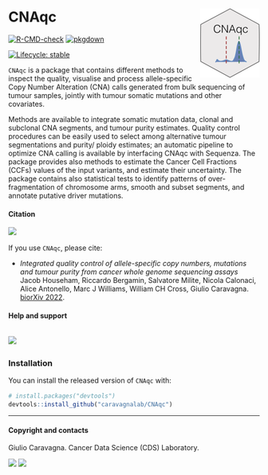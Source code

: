 
# CNAqc <a href="caravagnalab.github.io/CNAqc"><img src="man/figures/logo.png" align="right" height="139" /></a>

<!-- badges: start -->

[![R-CMD-check](https://github.com/caravagnalab/CNAqc/workflows/R-CMD-check/badge.svg)](https://github.com/caravagnalab/CNAqc/actions)
[![pkgdown](https://github.com/caravagnalab/CNAqc/actions/workflows/pkgdown.yaml/badge.svg)](https://github.com/caravagnalab/CNAqc/actions/workflows/pkgdown.yaml)

[![Lifecycle:
stable](https://img.shields.io/badge/lifecycle-stable-green.svg)](https://www.tidyverse.org/lifecycle/#stable)
<!-- badges: end -->

`CNAqc` is a package that contains different methods to inspect the
quality, visualise and process allele-specific Copy Number Alteration
(CNA) calls generated from bulk sequencing of tumour samples, jointly
with tumour somatic mutations and other covariates.

Methods are available to integrate somatic mutation data, clonal and
subclonal CNA segments, and tumour purity estimates. Quality control
procedures can be easily used to select among alternative tumour
segmentations and purity/ ploidy estimates; an automatic pipeline to
optimize CNA calling is available by interfacing CNAqc with Sequenza.
The package provides also methods to estimate the Cancer Cell Fractions
(CCFs) values of the input variants, and estimate their uncertainty. The
package contains also statistical tests to identify patterns of
over-fragmentation of chromosome arms, smooth and subset segments, and
annotate putative driver mutations.

#### Citation

[![](https://img.shields.io/badge/doi-10.1101/2021.02.13.429885-red.svg)](https://doi.org/10.1101/2021.02.13.429885)

If you use `CNAqc`, please cite:

-   *Integrated quality control of allele-specific copy numbers,
    mutations and tumour purity from cancer whole genome sequencing
    assays* Jacob Househam, Riccardo Bergamin, Salvatore Milite, Nicola
    Calonaci, Alice Antonello, Marc J Williams, William CH Cross, Giulio
    Caravagna. [biorXiv
    2022](https://www.biorxiv.org/content/10.1101/2021.02.13.429885v3).

#### Help and support

## [![](https://img.shields.io/badge/GitHub%20Pages-https://caravagnalab.github.io/CNAqc/-yellow.svg)](https://caravagnalab.github.io/CNAqc)

### Installation

You can install the released version of `CNAqc` with:

``` r
# install.packages("devtools")
devtools::install_github("caravagnalab/CNAqc")
```

------------------------------------------------------------------------

#### Copyright and contacts

Giulio Caravagna. Cancer Data Science (CDS) Laboratory.

[![](https://img.shields.io/badge/CDS%20Lab%20Github-caravagnalab-seagreen.svg)](https://github.com/caravagnalab)
[![](https://img.shields.io/badge/CDS%20Lab%20webpage-https://www.caravagnalab.org/-red.svg)](https://www.caravagnalab.org/)
